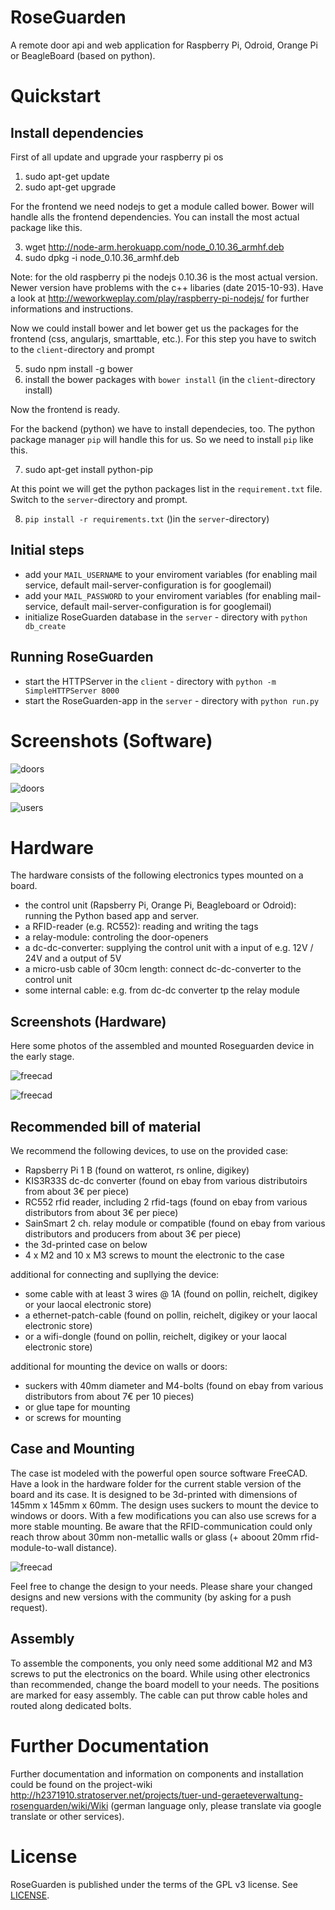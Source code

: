 RoseGuarden
===========

A remote door api and web application for Raspberry Pi, Odroid, Orange Pi or BeagleBoard (based on python).

Quickstart
==========

Install dependencies
--------------------

First of all update and upgrade your raspberry pi os

1. sudo apt-get update
2. sudo apt-get upgrade

For the frontend we need nodejs to get a module called bower. Bower will handle alls the frontend dependencies.
You can install the most actual package like this.

3. wget http://node-arm.herokuapp.com/node_0.10.36_armhf.deb
4. sudo dpkg -i node_0.10.36_armhf.deb

Note: for the old raspberry pi the nodejs 0.10.36 is the most actual version. Newer version have problems with the c++ libaries (date 2015-10-93).
Have a look at http://weworkweplay.com/play/raspberry-pi-nodejs/ for further informations and instructions.

Now we could install bower and let bower get us the packages for the frontend (css, angularjs, smarttable, etc.).
For this step you have to switch to the `client`-directory and prompt

5. sudo npm install -g bower
6. install the bower packages with `bower install` (in the `client`-directory install)

Now the frontend is ready.

For the backend (python) we have to install dependecies, too.
The python package manager `pip` will handle this for us. So we need to install `pip` like this.

7. sudo apt-get install python-pip

At this point we will get the python packages list in the `requirement.txt` file.
Switch to the `server`-directory and prompt.

8. `pip install -r requirements.txt` ()in the `server`-directory)

Initial steps
-------------

- add your `MAIL_USERNAME` to your enviroment variables (for enabling mail service, default mail-server-configuration is for googlemail)
- add your `MAIL_PASSWORD` to your enviroment variables (for enabling mail-service, default mail-server-configuration is for googlemail)
- initialize RoseGuarden database in the `server` - directory with `python db_create`


Running RoseGuarden
-------------------

- start the HTTPServer in the `client` - directory with  `python -m SimpleHTTPServer 8000`
- start the RoseGuarden-app in the `server` - directory with `python run.py`

Screenshots (Software)
======================

![doors](documentation/screenshots/userspace.png)

![doors](documentation/screenshots/admin_doors.png)

![users](documentation/screenshots/admin_users.png)


Hardware
========

The hardware consists of the following electronics  types mounted on a board.

- the control unit (Rapsberry Pi, Orange Pi, Beagleboard or Odroid): running the Python based app and server.
- a RFID-reader (e.g. RC552): reading and writing the tags
- a relay-module: controling the door-openers
- a dc-dc-converter: supplying the control unit with a input  of e.g. 12V / 24V and a output of 5V
- a micro-usb cable of 30cm length: connect dc-dc-converter to the control unit
- some internal cable: e.g. from dc-dc converter tp the relay module

Screenshots (Hardware)
----------------------

Here some photos of the assembled and mounted Roseguarden device in the early stage.

![freecad](documentation/photos/RoseGuarden_Hardware_Assembled_v1.jpg) 

![freecad](documentation/photos/RoseGuarden_Hardware_Mounted_v1.jpg) 


Recommended bill of material
----------------------------

We recommend the following devices, to use on the provided case:

- Rapsberry Pi 1 B (found on watterot, rs online, digikey)
- KIS3R33S dc-dc converter (found on ebay from various distributoirs from about 3€ per piece)
- RC552 rfid reader, including 2 rfid-tags (found on ebay from various distributors from about 3€ per piece)
- SainSmart 2 ch. relay module or compatible (found on ebay from various distributors and producers from about 3€ per piece)
- the 3d-printed case on below
- 4 x M2 and 10 x M3 screws to mount the electronic to the case

additional for connecting and supllying the device:

- some cable with at least 3 wires @ 1A (found on pollin, reichelt, digikey or your laocal electronic store)
- a ethernet-patch-cable (found on pollin, reichelt, digikey or your laocal electronic store)
- or a wifi-dongle (found on pollin, reichelt, digikey or your laocal electronic store)

additional for mounting the device on walls or doors:

- suckers with 40mm diameter and M4-bolts (found on ebay from various distributors from about 7€ per 10 pieces)
- or glue tape for mounting
- or screws for mounting 

Case and Mounting
-----------------

The case ist modeled with the powerful open source software FreeCAD. Have a look in the hardware folder for the current stable version of the board and its case. It is designed to be 3d-printed with dimensions of 145mm x 145mm x 60mm. The design uses suckers to mount the device to windows or doors. With a few modifications you can also use screws for a more stable mounting. Be aware that the RFID-communication could only reach throw about 30mm non-metallic walls or glass (+ aboout 20mm rfid-module-to-wall distance). 

![freecad](documentation/screenshots/freecad_raspberry_plate_model_v4.png) 

Feel free to change the design to your needs. Please share your changed designs and new versions with the community (by asking for a push request). 


Assembly
--------

To assemble the components, you only need some additional M2 and M3 screws to put the electronics on the board. While using other electronics than recommended, change the board modell to your needs. The positions are marked for easy assembly. The cable can put throw cable holes and routed along dedicated bolts.

Further Documentation
=====================

Further documentation and information on components and installation could be found on the project-wiki http://h2371910.stratoserver.net/projects/tuer-und-geraeteverwaltung-rosenguarden/wiki/Wiki (german language only, please translate via google translate or other services).

License
=======

RoseGuarden is published under the terms of the GPL v3 license. See [LICENSE](LICENSE).
